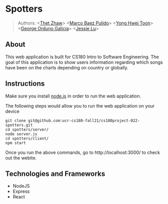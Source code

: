 # Spotters

> Authors: \<[Thet Zhaw](https://github.com/tzaw0)\> \<[Marco Baez Pulido](https://github.com/marcobaez21)\> \<[Yong Hwei Toon](https://github.com/yhtoon)\> \<[George Orduno Galicia](https://github.com/GeorgeO05)\> \<[Jessie Lu](https://github.com/Jess-say)\>   

## About
This web application is built for CS180 Intro to Software Engineering. The goal of this application is to show users information regarding which songs have been on the charts depending on country or globally.

## Instructions
Make sure you install [node.js](https://nodejs.org/en/download/) in order to run the web application.

The following steps would allow you to run the web application on your device
```
git clone git@github.com:ucr-cs180-fall21/cs180project-022-spotters.git
cd spotters/server/
node server.js
cd spotters/client/
npm start
```
Once you run the above commands, go to http://localhost:3000/ to check out the webite.

## Technologies and Frameworks
- NodeJS
- Express
- React
